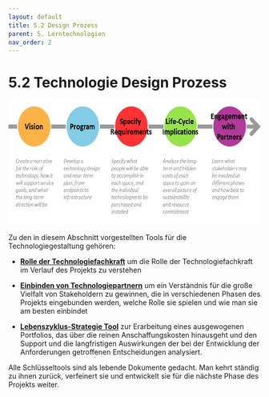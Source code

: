 ```yaml
---
layout: default
title: 5.2 Design Prozess
parent: 5. Lerntechnologien
nav_order: 2
---
```


# 5.2 Technologie Design Prozess

<img src="./images/image1.png" style="width:6.47009in;height:2.5849in" alt="Technology Design Process" />

Zu den in diesem Abschnitt vorgestellten Tools für die
Technologiegestaltung gehören:

-   [**Rolle der Technologiefachkraft**](3_Rolle.md) um die Rolle der
    Technologiefachkraft im Verlauf des Projekts zu verstehen

-   [**Einbinden von Technologiepartnern**](4_Technologiepartner.md) um ein
    Verständnis für die große Vielfalt von Stakeholdern zu
    gewinnen, die in verschiedenen Phasen des Projekts eingebunden
    werden, welche Rolle sie spielen und wie man sie am besten einbindet

-   [**Lebenszyklus-Strategie Tool**](5_Lebenszyklus.md) zur
    Erarbeitung eines ausgewogenen Portfolios, das über die reinen
    Anschaffungskosten hinausgeht und den Support und die langfristigen
    Auswirkungen der bei der Entwicklung der Anforderungen getroffenen
    Entscheidungen analysiert.

Alle Schlüsseltools sind als lebende Dokumente gedacht. Man kehrt
ständig zu ihnen zurück, verfeinert sie und entwickelt sie für die
nächste Phase des Projekts weiter.
